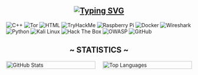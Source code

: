 <!-- Typing SVG - https://readme-typing-svg.herokuapp.com/demo/leetcode: https://leetcard.jacoblin.cool/ -->
<h2>
  <div align="center">
    <a href="https://git.io/typing-svg">
      <img 
        src="https://readme-typing-svg.herokuapp.com?center=true&color=5FABEE&lines=I+am+DebtlessFlea.;I+am+a+programmer.;I+am+just+a+man." 
        alt="Typing SVG" 
      />
    </a>
  </div>
</h2>

<!-- Badges -->
![C++](https://img.shields.io/badge/c++-%2300599C.svg?style=for-the-badge&logo=c%2B%2B&logoColor=white) ![Tor](https://img.shields.io/badge/Tor-%237d4698.svg?style=for-the-badge&logo=torbrowser&logoColor=white) ![HTML](https://img.shields.io/badge/HTML-%23E34F26.svg?style=for-the-badge&logo=html5&logoColor=white) ![TryHackMe](https://img.shields.io/badge/TryHackMe-%23dc2727.svg?style=for-the-badge&logo=tryhackme&logoColor=white) ![Raspberry Pi](https://img.shields.io/badge/-RaspberryPi-C51A4A?style=for-the-badge&logo=Raspberry-Pi) ![Docker](https://img.shields.io/badge/Docker-%230db7ed.svg?style=for-the-badge&logo=docker&logoColor=white) ![Wireshark](https://img.shields.io/badge/Wireshark-%231672a0.svg?style=for-the-badge&logo=wireshark&logoColor=white) ![Python](https://img.shields.io/badge/python-%2314354C.svg?style=for-the-badge&logo=python&logoColor=white) ![Kali Linux](https://img.shields.io/badge/Kali%20Linux-%2310233f.svg?style=for-the-badge&logo=kalilinux&logoColor=white) ![Hack The Box](https://img.shields.io/badge/Hack%20The%20Box-%23000000.svg?style=for-the-badge&logo=hackthebox&logoColor=9efc00) ![OWASP](https://img.shields.io/badge/OWASP-%23000000.svg?style=for-the-badge&logo=owasp&logoColor=white) ![GitHub](https://img.shields.io/badge/GitHub-%23000000.svg?style=for-the-badge&logo=github&logoColor=white)

<!-- Title -->
<h2 align="center">
  <a style="font-weight: bold;"><b>~ STATISTICS ~</b></a>
</h2>

<!-- Statistics -->
<div style="display: flex; justify-content: center;">
  <div style="width: 450px; margin-right: 20px;">
    <img
      src="https://github-readme-stats.vercel.app/api?username=DebtlessFlea&theme=holi&hide_border=false&include_all_commits=true&count_private=false&token=wow"
      width="100%"
      alt="GitHub Stats"
    />
  </div>
  
  <div style="width: 450px;">
    <img
      src="https://github-readme-stats.vercel.app/api/top-langs/?username=DebtlessFlea&theme=holi&hide_border=false&include_all_commits=true&count_private=false&layout=compact"
      width="100%"
      alt="Top Languages"
    />
  </div>
</div>
